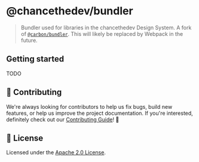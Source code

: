 # @chancethedev/bundler

> Bundler used for libraries in the chancethedev Design System. A fork of [`@carbon/bundler`](https://github.com/carbon-design-system/carbon/blob/master/packages/bundler/README.md). This will likely be replaced by Webpack in the future.

## Getting started

TODO

## 🙌 Contributing

We're always looking for contributors to help us fix bugs, build new features,
or help us improve the project documentation. If you're interested, definitely
check out our [Contributing Guide](/.github/CONTRIBUTING.md)! 👀

## 📝 License

Licensed under the [Apache 2.0 License](/LICENSE).
